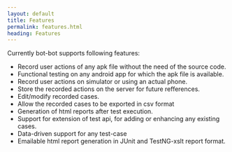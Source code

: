 ```yaml
---
layout: default
title: Features
permalink: features.html
heading: Features
---
```

Currently bot-bot supports following features:

- Record user actions of any apk file without the need of the source code.
- Functional testing on any android app for which the apk file is available.
- Record user actions on simulator or using an actual phone.
- Store the recorded actions on the server for future refferences.
- Edit/modify recorded cases.
- Allow the recorded cases to be exported in csv format
- Generation of html reports after test execution.
- Support for extension of test api, for adding or enhancing any existing cases.
- Data-driven support for any test-case
- Emailable html report generation in JUnit and TestNG-xslt report format.
